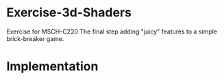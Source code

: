 # Exercise-3d-Shaders

Exercise for MSCH-C220
The final step adding "juicy" features to a simple brick-breaker game.

# Implementation
